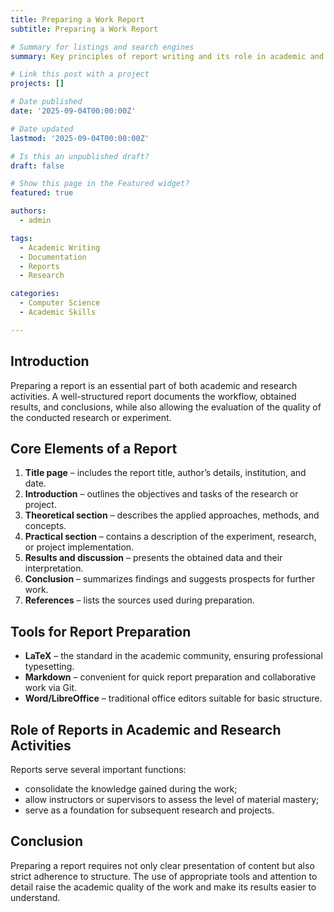 ```yaml
---
title: Preparing a Work Report
subtitle: Preparing a Work Report

# Summary for listings and search engines
summary: Key principles of report writing and its role in academic and research activities.

# Link this post with a project
projects: []

# Date published
date: '2025-09-04T00:00:00Z'

# Date updated
lastmod: '2025-09-04T00:00:00Z'

# Is this an unpublished draft?
draft: false

# Show this page in the Featured widget?
featured: true

authors:
  - admin

tags:
  - Academic Writing
  - Documentation
  - Reports
  - Research

categories:
  - Computer Science
  - Academic Skills

---
```


## Introduction  

Preparing a report is an essential part of both academic and research activities. A well-structured report documents the workflow, obtained results, and conclusions, while also allowing the evaluation of the quality of the conducted research or experiment.  

## Core Elements of a Report  

1. **Title page** – includes the report title, author’s details, institution, and date.  
2. **Introduction** – outlines the objectives and tasks of the research or project.  
3. **Theoretical section** – describes the applied approaches, methods, and concepts.  
4. **Practical section** – contains a description of the experiment, research, or project implementation.  
5. **Results and discussion** – presents the obtained data and their interpretation.  
6. **Conclusion** – summarizes findings and suggests prospects for further work.  
7. **References** – lists the sources used during preparation.  

## Tools for Report Preparation  

- **LaTeX** – the standard in the academic community, ensuring professional typesetting.  
- **Markdown** – convenient for quick report preparation and collaborative work via Git.  
- **Word/LibreOffice** – traditional office editors suitable for basic structure.  

## Role of Reports in Academic and Research Activities  

Reports serve several important functions:  
- consolidate the knowledge gained during the work;  
- allow instructors or supervisors to assess the level of material mastery;  
- serve as a foundation for subsequent research and projects.  

## Conclusion  

Preparing a report requires not only clear presentation of content but also strict adherence to structure. The use of appropriate tools and attention to detail raise the academic quality of the work and make its results easier to understand.  


